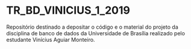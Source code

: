 # TR_BD_VINICIUS_1_2019
Repositório destinado a depositar o código e o material do projeto da disciplina de banco de dados da Universidade de Brasília realizado pelo estudante Vinícius Aguiar Monteiro.
